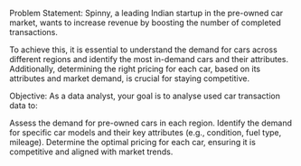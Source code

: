Problem Statement:
Spinny, a leading Indian startup in the pre-owned car market, wants to increase revenue by boosting the number of completed transactions.

To achieve this, it is essential to understand the demand for cars across different regions and identify the most in-demand cars and their attributes. Additionally, determining the right pricing for each car, based on its attributes and market demand, is crucial for staying competitive.

Objective:
As a data analyst, your goal is to analyse used car transaction data to:

Assess the demand for pre-owned cars in each region.
Identify the demand for specific car models and their key attributes (e.g., condition, fuel type, mileage).
Determine the optimal pricing for each car, ensuring it is competitive and aligned with market trends.
